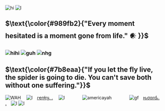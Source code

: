 ![hi](https://files.catbox.moe/xx40ly.png) 
![l](https://creep.crd.co/assets/images/gallery04/6116a79c.png?v=9fb44b0b)
## $\text{\color{#989fb2}{"Every moment hesitated is a moment gone from life." 𒀭 }}$
### ![hihi](https://graphic.neocities.org/tumblr_lq2uurJ8pQ1qg9aa7.gif) ![guh](https://i.imgur.com/RTrrlV1.png) ![nhg](https://graphic.neocities.org/Rose_11.gif)
## $\text{\color{#7b8eaa}{"If you let the fly live, the spider is going to die. You can't save both without one suffering."}}$
![WAH](https://graphic.neocities.org/tumblr_o0gs5nuYjC1tfhjhgo9_250.gif)   ![l](https://files.catbox.moe/2mam9n.gif) [ɾҽɳƚɾყ. .](https://rentry.co/getscared)  ![l](https://files.catbox.moe/jih8cp.gif)    ![americayah](https://64.media.tumblr.com/7788f867b67baf1e2ea8414d1f7f3436/b232393cdbaf92bf-02/s75x75_c1/b5faaa0a1c657af73101e7edf10f90bfad1a0119.gifv)    ![gf](https://files.catbox.moe/vfgos6.gif) [ԋσαɾԃ. .](https://rentry.co/terrancehoard) ![l](https://files.catbox.moe/hbg10y.gif)
![l](https://files.catbox.moe/n3es5w.png) 


